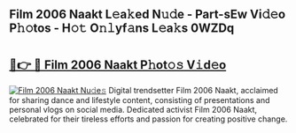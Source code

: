 ## Film 2006 Naakt L𝚎a𝚔ed N𝚞𝚍e - Part-sEw Vi𝚍𝚎o P𝚑𝚘tos - H𝚘𝚝 O𝚗𝚕yf𝚊ns L𝚎a𝚔s 0WZDq

# <h2><a href="http://kfbzjq.oniu.top/?m=Film+2006+Naakt">🔗👉 🔴 Film 2006 Naakt P𝚑ot𝚘𝚜 V𝚒d𝚎o</a></h2>

[![Film 2006 Naakt Nu𝚍e𝚜](https://i.imgur.com/0qMVB7G.gif)](http://kfbzjq.oniu.top/?m=Film+2006+Naakt)
Digital trendsetter Film 2006 Naakt, acclaimed for sharing dance and lifestyle content, consisting of presentations and personal vlogs on social media. Dedicated activist Film 2006 Naakt, celebrated for their tireless efforts and passion for creating positive change.  
